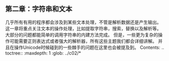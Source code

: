 ## 第二章：字符串和文本 ##
几乎所有有用的程序都会涉及到某些文本处理，不管是解析数据还是产生输出。
这一章将重点关注文本的操作处理，比如提取字符串，搜索，替换以及解析等。
大部分的问题都能简单的调用字符串的内建方法完成。
但是，一些更为复杂的操作可能需要正则表达式或者强大的解析器，所有这些主题我们都会详细讲解。
并且在操作Unicode时候碰到的一些棘手的问题在这里也会被提及到。
Contents:
.. toctree::
   :maxdepth: 1
   :glob:
   ../c02/*
